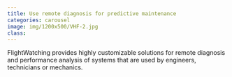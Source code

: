 ```yaml
---
title: Use remote diagnosis for predictive maintenance
categories: carousel
image: img/1200x500/VHF-2.jpg
class: 
---
```

FlightWatching provides highly customizable solutions for remote diagnosis and performance analysis of systems that are used by engineers, technicians or mechanics. 
